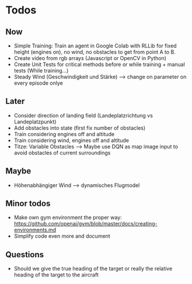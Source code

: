# Todos
## Now
- Simple Training: Train an agent in Google Colab with RLLib for fixed height 
(engines on), no wind, no obstacles to get from point A to B.
- Create video from rgb arrays (Javascript or OpenCV in Python)
- Create Unit Tests for critical methods before or while training + manual tests (While training...)
- Steady Wind (Geschwindigkeit und Stärke) --> change on parameter on every episode onlye

## Later
- Consider direction of landing field (Landeplatzrichtung vs Landeplatzpunkt)
- Add obstacles into state (first fix number of obstacles) 
- Train considering engines off and altitude
- Train considering wind, engines off and altitude
- Titze: Variable Obstacles --> Maybe use DQN as map image input to avoid obstacles of current surroundings

## Maybe
- Höhenabhängiger Wind --> dynamisches Flugmodel

## Minor todos
- Make own gym environment the proper way: https://github.com/openai/gym/blob/master/docs/creating-environments.md
- Simplify code even more and document

## Questions
- Should we give the true heading of the target or really the relative heading of the target to the aircraft